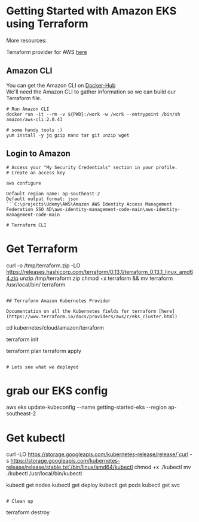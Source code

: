# Getting Started with Amazon EKS using Terraform

More resources:

Terraform provider for AWS [here](https://www.terraform.io/docs/providers/aws/index.html) <br/>

## Amazon CLI

You can get the Amazon CLI on [Docker-Hub](https://hub.docker.com/r/amazon/aws-cli) <br/>
We'll need the Amazon CLI to gather information so we can build our Terraform file.

```
# Run Amazon CLI
docker run -it --rm -v ${PWD}:/work -w /work --entrypoint /bin/sh amazon/aws-cli:2.0.43

# some handy tools :)
yum install -y jq gzip nano tar git unzip wget

```

## Login to Amazon

```
# Access your "My Security Credentials" section in your profile. 
# Create an access key

aws configure

Default region name: ap-southeast-2
Default output format: json
```C:\projects\Udemy\AWS\Amazon AWS Identity Access Management Federation SSO AD\aws-identity-management-code-main\aws-identity-management-code-main

# Terraform CLI 

```
# Get Terraform

curl -o /tmp/terraform.zip -LO https://releases.hashicorp.com/terraform/0.13.1/terraform_0.13.1_linux_amd64.zip
unzip /tmp/terraform.zip
chmod +x terraform && mv terraform /usr/local/bin/
terraform
```

## Terraform Amazon Kubernetes Provider 

Documentation on all the Kubernetes fields for terraform [here](https://www.terraform.io/docs/providers/aws/r/eks_cluster.html)

```
cd kubernetes/cloud/amazon/terraform

terraform init

terraform plan
terraform apply

```

# Lets see what we deployed

```
# grab our EKS config
aws eks update-kubeconfig --name getting-started-eks --region ap-southeast-2

# Get kubectl

curl -LO https://storage.googleapis.com/kubernetes-release/release/`curl -s https://storage.googleapis.com/kubernetes-release/release/stable.txt`/bin/linux/amd64/kubectl
chmod +x ./kubectl
mv ./kubectl /usr/local/bin/kubectl

kubectl get nodes
kubectl get deploy
kubectl get pods
kubectl get svc


```

# Clean up 

```
terraform destroy
```